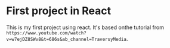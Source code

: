 # First project in React

This is my first project using react. It's based onthe tutorial from `https://www.youtube.com/watch?v=w7ejDZ8SWv8&t=686s&ab_channel=TraversyMedia`.

 
 